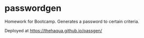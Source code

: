 # passwordgen
Homework for Bootcamp. Generates a password to certain criteria.

Deployed at https://thehaqua.github.io/passgen/